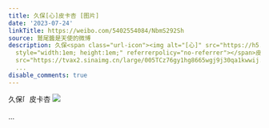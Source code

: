 ```yaml
---
title: 久保[心]皮卡杏 [图片]
date: '2023-07-24'
linkTitle: https://weibo.com/5402554084/NbmS292Sh
source: 鷲尾醬是天使的微博
description: 久保<span class="url-icon"><img alt="[心]" src="https://h5.sinaimg.cn/m/emoticon/icon/others/l_xin-43af9086c0.png"
  style="width:1em; height:1em;" referrerpolicy="no-referrer"></span>皮卡杏 <img style=""
  src="https://tvax2.sinaimg.cn/large/005TCz76gy1hg8665wgj9j30qa1kwwij.jpg" referrerpolicy="no-referrer"><br><br>
  ...
disable_comments: true
---
```

久保<span class="url-icon"><img alt="[心]" src="https://h5.sinaimg.cn/m/emoticon/icon/others/l_xin-43af9086c0.png" style="width:1em; height:1em;" referrerpolicy="no-referrer"></span>皮卡杏 <img style="" src="https://tvax2.sinaimg.cn/large/005TCz76gy1hg8665wgj9j30qa1kwwij.jpg" referrerpolicy="no-referrer"><br><br> ...